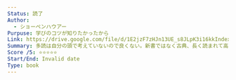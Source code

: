 ```yaml
---
Status: 読了
Author:
  - ショーペンハウアー
Purpuse: 学びのコツが知りたかったから
Link: https://drive.google.com/file/d/1E2jzF7zHJn13UE_s8JLpK3i16kkIndex/view?usp=sharing
Summary: 多読は自分の頭で考えていないので良くない。新書ではなく古典、長く読まれて高く評価されている名著を読むべし。文章を書く際は正しい国語で簡潔に書きなさい。書く前に考えをまとめるべし。
Score /5: ⭐️⭐️⭐️⭐️⭐️
Start/End: Invalid date
Type: book
---
```

